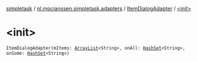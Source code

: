 [simpletask](../../index.md) / [nl.mpcjanssen.simpletask.adapters](../index.md) / [ItemDialogAdapter](index.md) / [&lt;init&gt;](.)

# &lt;init&gt;

`ItemDialogAdapter(mItems: `[`ArrayList`](http://docs.oracle.com/javase/6/docs/api/java/util/ArrayList.html)`<String>, onAll: `[`HashSet`](http://docs.oracle.com/javase/6/docs/api/java/util/HashSet.html)`<String>, onSome: `[`HashSet`](http://docs.oracle.com/javase/6/docs/api/java/util/HashSet.html)`<String>)`